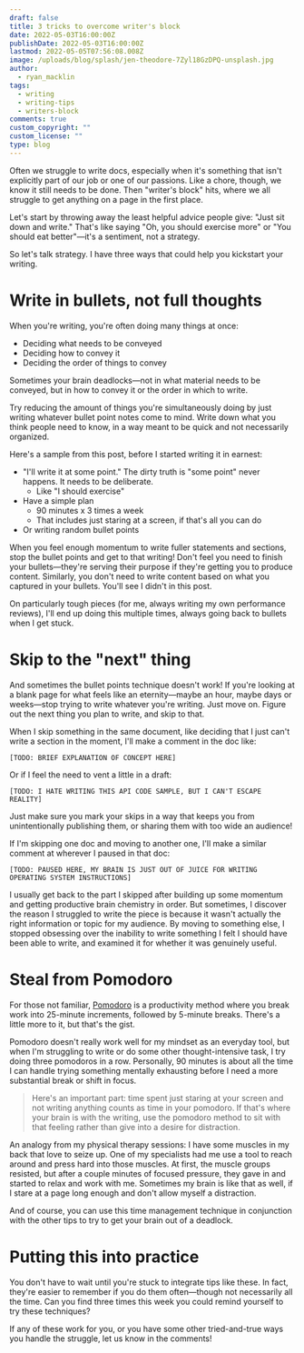 ```yaml
---
draft: false
title: 3 tricks to overcome writer's block
date: 2022-05-03T16:00:00Z
publishDate: 2022-05-03T16:00:00Z
lastmod: 2022-05-05T07:56:08.008Z
image: /uploads/blog/splash/jen-theodore-7Zyl18GzDPQ-unsplash.jpg
author:
  - ryan_macklin
tags:
  - writing
  - writing-tips
  - writers-block
comments: true
custom_copyright: ""
custom_license: ""
type: blog
---
```


Often we struggle to write docs, especially when it's something that isn't explicitly part of our job or one of our passions. Like a chore, though, we know it still needs to be done. Then "writer's block" hits, where we all struggle to get anything on a page in the first place.

Let's start by throwing away the least helpful advice people give: "Just sit down and write." That's like saying "Oh, you should exercise more" or "You should eat better"—it's a sentiment, not a strategy.

So let's talk strategy. I have three ways that could help you kickstart your writing.

# Write in bullets, not full thoughts

When you're writing, you're often doing many things at once:
-   Deciding what needs to be conveyed
-   Deciding how to convey it
-   Deciding the order of things to convey

Sometimes your brain deadlocks—not in what material needs to be conveyed, but in how to convey it or the order in which to write. 

Try reducing the amount of things you're simultaneously doing by just writing whatever bullet point notes come to mind. Write down what you think people need to know, in a way meant to be quick and not necessarily organized.

Here's a sample from this post, before I started writing it in earnest:

* "I'll write it at some point." The dirty truth is "some point" never happens. It needs to be deliberate.
  * Like "I should exercise"
* Have a simple plan
  * 90 minutes x 3 times a week
  * That includes just staring at a screen, if that's all you can do
* Or writing random bullet points

When you feel enough momentum to write fuller statements and sections, stop the bullet points and get to that writing! Don't feel you need to finish your bullets—they're serving their purpose if they're getting you to produce content. Similarly, you don't need to write content based on what you captured in your bullets. You'll see I didn't in this post.

On particularly tough pieces (for me, always writing my own performance reviews), I'll end up doing this multiple times, always going back to bullets when I get stuck.

# Skip to the "next" thing

And sometimes the bullet points technique doesn't work! If you're looking at a blank page for what feels like an eternity—maybe an hour, maybe days or weeks—stop trying to write whatever you're writing. Just move on. Figure out the next thing you plan to write, and skip to that.

When I skip something in the same document, like deciding that I just can't write a section in the moment, I'll make a comment in the doc like:

    [TODO: BRIEF EXPLANATION OF CONCEPT HERE]

Or if I feel the need to vent a little in a draft:

    [TODO: I HATE WRITING THIS API CODE SAMPLE, BUT I CAN'T ESCAPE REALITY]

Just make sure you mark your skips in a way that keeps you from unintentionally publishing them, or sharing them with too wide an audience!

If I'm skipping one doc and moving to another one, I'll make a similar comment at wherever I paused in that doc:

    [TODO: PAUSED HERE, MY BRAIN IS JUST OUT OF JUICE FOR WRITING OPERATING SYSTEM INSTRUCTIONS]

I usually get back to the part I skipped after building up some momentum and getting productive brain chemistry in order. But sometimes, I discover the reason I struggled to write the piece is because it wasn't actually the right information or topic for my audience. By moving to something else, I stopped obsessing over the inability to write something I felt I should have been able to write, and examined it for whether it was genuinely useful.

# Steal from Pomodoro

For those not familiar, [Pomodoro](https://en.wikipedia.org/wiki/Pomodoro_Technique) is a productivity method where you break work into 25-minute increments, followed by 5-minute breaks. There's a little more to it, but that's the gist.

Pomodoro doesn't really work well for my mindset as an everyday tool, but when I'm struggling to write or do some other thought-intensive task, I try doing three pomodoros in a row. Personally, 90 minutes is about all the time I can handle trying something mentally exhausting before I need a more substantial break or shift in focus.

> Here's an important part: time spent just staring at your screen and not writing anything counts as time in your pomodoro. If that's where your brain is with the writing, use the pomodoro method to sit with that feeling rather than give into a desire for distraction.

An analogy from my physical therapy sessions: I have some muscles in my back that love to seize up. One of my specialists 
had me use a tool to reach around and press hard into those muscles. At first, the muscle groups resisted, but after a couple 
minutes of focused pressure, they gave in and started to relax and work with me. Sometimes my brain is like that as well, if 
I stare at a page long enough and don't allow myself a distraction.

And of course, you can use this time management technique in conjunction with the other tips to try to get your brain out of a deadlock.

# Putting this into practice

You don't have to wait until you're stuck to integrate tips like these. In fact, they're easier to remember if you do them often—though not necessarily all the time. Can you find three times this week you could remind yourself to try these techniques?

If any of these work for you, or you have some other tried-and-true ways you handle the struggle, let us know in the comments!